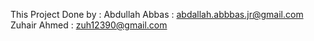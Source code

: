 This Project Done by :
Abdullah Abbas : abdallah.abbbas.jr@gmail.com
Zuhair Ahmed : zuh12390@gmail.com
